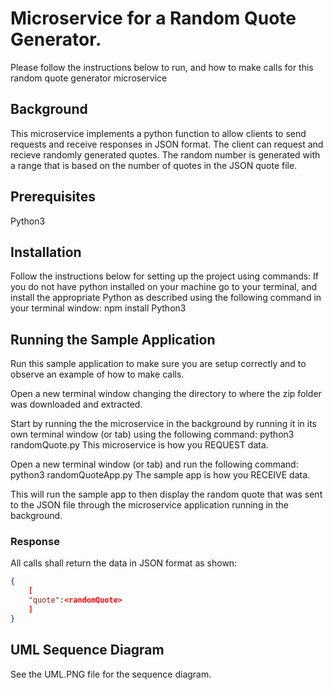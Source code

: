 # Microservice for a Random Quote Generator.
Please follow the instructions below to run, and how to make calls for this random quote generator microservice

## Background
This microservice implements a python function to allow clients to send requests and receive responses in JSON format. The client can request and recieve randomly generated quotes. The random number is generated with a range that is based on the number of quotes in the JSON quote file.

## Prerequisites

Python3

## Installation

Follow the instructions below for setting up the project using commands:
If you do not have python installed on your machine go to your terminal, 
and install the appropriate Python as described using the following command in your terminal window: npm install Python3

## Running the Sample Application
Run this sample application to make sure you are setup correctly and to observe an example of how to make calls. 

Open a new terminal window changing the directory to where the zip folder was downloaded and extracted. 

Start by running the the microservice in the background by running it in its own terminal window (or tab) using the following command:
python3 randomQuote.py
This microservice is how you REQUEST data. 

Open a new terminal window (or tab) and run the following command:
python3 randomQuoteApp.py
The sample app is how you RECEIVE data. 

This will run the sample app to then display the random quote that was sent to the JSON file through the microservice application running in the background.

### Response
All calls shall return the data in JSON format as shown:

```json
{
    [
    "quote":<randomQuote>
    ]
}
```
## UML Sequence Diagram
See the UML.PNG file for the sequence diagram.
